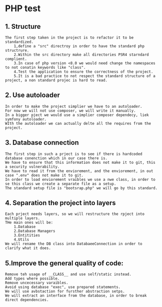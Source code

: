 # PHP test

## 1. Structure
    The first step taken in the project is to refactor it to be standardized.
        1,define a "src" directroy in order to have the standard php structrure.
        2.Within the src directory make all directories PSR4 starndard complient.
        3.In case of php version <8.0 we would need change the namespaces to not conatin keywords like "class".
        4.Test the application to ensure the correctness of the project.
        5.It is a bad practice to not respect the standard structure of a project, a non standard projec is hard to read.

## 2. Use autoloader
    In order to make the project simplier we have to an autoloader.
    For now we will not use composer, we will write it manually.
    In a bigger pject we would use a simplier composer dependecy, liek symfony autoloader.
    WIth the autoloader we can actually delte all the requires from the project.

## 3. Database connection
    The first step in such a prject is to see if there is hardcoded database conenction which in our case there is.
    We have to ensure that this information does not make it to git, this a security vulnerability.
    We have to read it from the enviorement, and the enviorement, in out case ".env" does not make it to git.
    In order to load enviorement vraibles we use a nwe class, in order to se this class we create a separate file as a setup.
    The standard setup file is "bootsrap.php" we will go by this standard.

## 4. Separation the project into layers
    Each prject needs layers, so we will restructure the rpject into multiple layers.
    THe main ones will be:
        1.Database
        2.Database Managers
        3.Entitities
        4.Utils
    We will rename the DB class into DatabaeeConnection in order to clarify what it does.
## 5.Improve the general quality of code:
    Remove teh usage of __CLASS__ and use self/static instead.
    Add types where possible.
    Remove uncecessary varaibles.
    Avoid using database "exec", use prepared statements.
    We will use avbstaction for fursther abstraction setps.
    We will extract an interface from the database, in order to break direct dependencies.